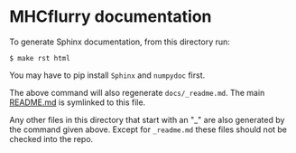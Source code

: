 # MHCflurry documentation

To generate Sphinx documentation, from this directory run:

```
$ make rst html
```

You may have to pip install `Sphinx` and `numpydoc` first.

The above command will also regenerate `docs/_readme.md`. The main
[README.md](../README.md) is symlinked to this file.

Any other files in this directory that start with an "_" are also generated by
the command given above. Except for `_readme.md` these files should not be
checked into the repo.